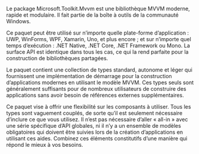 ﻿Le package Microsoft.Toolkit.Mvvm est une bibliothèque MVVM moderne, rapide et modulaire. Il fait partie de la boîte à outils de la communauté Windows.

Ce paquet peut être utilisé sur n’importe quelle plate-forme d’application : UWP, WinForms, WPF, Xamarin, Uno, et plus encore ; et sur n’importe quel temps d’exécution : .NET Native, .NET Core, .NET Framework ou Mono. La surface API est identique dans tous les cas, ce qui la rend parfaite pour la construction de bibliothèques partagées.

Le paquet contient une collection de types standard, autonome et léger qui fournissent une implémentation de démarrage pour la construction d’applications modernes en utilisant le modèle MVVM. Ces types seuls sont généralement suffisants pour de nombreux utilisateurs de construire des applications sans avoir besoin de références externes supplémentaires.

Ce paquet vise à offrir une flexibilité sur les composants à utiliser. Tous les types sont vaguement couplés, de sorte qu’il est seulement nécessaire d’inclure ce que vous utilisez. Il n’est pas nécessaire d’aller « all-in » avec une série spécifique d’API globales, ni il n’y a un ensemble de modèles obligatoires qui doivent être suivies lors de la création d’applications en utilisant ces aides. Combinez ces éléments constitutifs d’une manière qui répond le mieux à vos besoins.